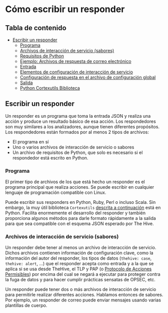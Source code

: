 # Cómo escribir un responder 

## Tabla de contenido
  * [Escribir un responder](#escribir-un-responder)
    * [Programa](#programa)
    * [Archivos de interacción de servicio (sabores)](#archivos-de-interacción-de-servicio-sabores)
    * [Requisitos de Python](#requisitos-python)
    * [Ejemplo: Archivos de respuesta de correo electrónico](#archivos-de-respuesta-de-ejemplo-correo-electrónico)
    * [Entrada](#entrada)
    * [Elementos de configuración de interacción de servicio](#servicio-interacción-configuración-elementos)
    * [Configuración de respuesta en el archivo de configuración global](#respuesta-configuración-en-el-archivo-configuración-global)
    * [Salida](#salida)
    * [Python Cortexutils Biblioteca](#python-cortexutils-biblioteca)
 
## Escribir un responder
Un responder es un programa que toma la entrada JSON y realiza una acción y produce un resultado básico de esa acción. Los respondedores son muy similares a los analizadores, aunque tienen diferentes propósitos. Los respondedores están formados por al menos 2 tipos de archivos:

- El programa en sí
- Uno o varios archivos de interacción de servicio o sabores
- Un archivo de requisitos de Python, que solo es necesario si el respondedor está 
escrito en Python.

### Programa
El primer tipo de archivos de los que está hecho un responder es el programa principal que  realiza acciones. Se puede escribir en cualquier lenguaje de programación compatible con Linux. 

Puede escribir sus responders en Python, Ruby, Perl o incluso Scala. Sin embargo, la muy útil biblioteca `Cortexutils` [descrita a continuación](#python-cortexutils-biblioteca) está en Python. Facilita enormemente el desarrollo del responder y también proporciona algunos métodos para darle formato rápidamente a la salida para que sea compatible con el esquema JSON esperado por The Hive.


### Archivos de interacción de servicio (sabores) 
Un responder debe tener al menos un archivo de interacción de servicio. Dichos archivos contienen información de configuración clave, como la información del autor del responder, los tipos de datos (`thehive: case`,` thehive: alert`, ...) que el responder acepta como entrada y a la que se aplica si se usa desde TheHive, el TLP y PAP (o [Protocolo de Acciones Permisibles](https://www.misp-project.org/taxonomies.html#_pap)) por encima del cual se negará a ejecutar para proteger contra la fuga de datos y para hacer cumplir prácticas sensatas de OPSEC, etc. 

Un responder puede tener dos o más archivos de interacción de servicio para permitirle realizar diferentes acciones. Hablamos entonces de sabores. Por ejemplo, un responder de correo puede enviar mensajes usando varias plantillas de cuerpo.

